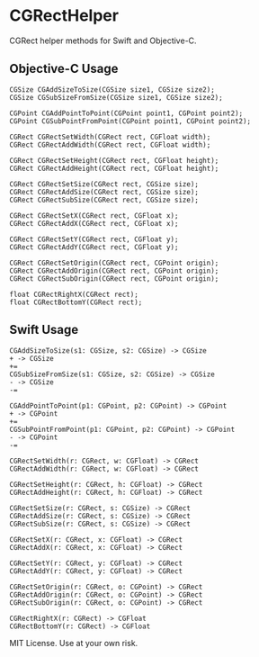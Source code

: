 CGRectHelper
============

CGRect helper methods for Swift and Objective-C.  

## Objective-C Usage
	CGSize CGAddSizeToSize(CGSize size1, CGSize size2);
	CGSize CGSubSizeFromSize(CGSize size1, CGSize size2);

	CGPoint CGAddPointToPoint(CGPoint point1, CGPoint point2);
	CGPoint CGSubPointFromPoint(CGPoint point1, CGPoint point2);

	CGRect CGRectSetWidth(CGRect rect, CGFloat width);
	CGRect CGRectAddWidth(CGRect rect, CGFloat width);

	CGRect CGRectSetHeight(CGRect rect, CGFloat height);
	CGRect CGRectAddHeight(CGRect rect, CGFloat height);

	CGRect CGRectSetSize(CGRect rect, CGSize size);
	CGRect CGRectAddSize(CGRect rect, CGSize size);
	CGRect CGRectSubSize(CGRect rect, CGSize size);

	CGRect CGRectSetX(CGRect rect, CGFloat x);
	CGRect CGRectAddX(CGRect rect, CGFloat x);

	CGRect CGRectSetY(CGRect rect, CGFloat y);
	CGRect CGRectAddY(CGRect rect, CGFloat y);

	CGRect CGRectSetOrigin(CGRect rect, CGPoint origin);
	CGRect CGRectAddOrigin(CGRect rect, CGPoint origin);
	CGRect CGRectSubOrigin(CGRect rect, CGPoint origin);

	float CGRectRightX(CGRect rect);
	float CGRectBottomY(CGRect rect);

## Swift Usage

	CGAddSizeToSize(s1: CGSize, s2: CGSize) -> CGSize
	+ -> CGSize
	+=
	CGSubSizeFromSize(s1: CGSize, s2: CGSize) -> CGSize
	- -> CGSize
	-=

	CGAddPointToPoint(p1: CGPoint, p2: CGPoint) -> CGPoint
	+ -> CGPoint
	+=
	CGSubPointFromPoint(p1: CGPoint, p2: CGPoint) -> CGPoint
	- -> CGPoint
	-=

	CGRectSetWidth(r: CGRect, w: CGFloat) -> CGRect
	CGRectAddWidth(r: CGRect, w: CGFloat) -> CGRect

	CGRectSetHeight(r: CGRect, h: CGFloat) -> CGRect
	CGRectAddHeight(r: CGRect, h: CGFloat) -> CGRect

	CGRectSetSize(r: CGRect, s: CGSize) -> CGRect
	CGRectAddSize(r: CGRect, s: CGSize) -> CGRect
	CGRectSubSize(r: CGRect, s: CGSize) -> CGRect

	CGRectSetX(r: CGRect, x: CGFloat) -> CGRect
	CGRectAddX(r: CGRect, x: CGFloat) -> CGRect

	CGRectSetY(r: CGRect, y: CGFloat) -> CGRect
	CGRectAddY(r: CGRect, y: CGFloat) -> CGRect

	CGRectSetOrigin(r: CGRect, o: CGPoint) -> CGRect
	CGRectAddOrigin(r: CGRect, o: CGPoint) -> CGRect
	CGRectSubOrigin(r: CGRect, o: CGPoint) -> CGRect

	CGRectRightX(r: CGRect) -> CGFloat
	CGRectBottomY(r: CGRect) -> CGFloat

MIT License.  Use at your own risk.

